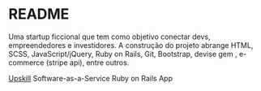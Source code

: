 # README
Uma startup ficcional que tem como objetivo conectar devs, empreendedores e investidores. A construção do projeto abrange HTML, SCSS,  JavaScript/jQuery, Ruby on Rails, Git, Bootstrap, devise gem , e-commerce (stripe api), entre outros. 


[Upskill](http://upskillcourses.com) Software-as-a-Service Ruby on Rails App
